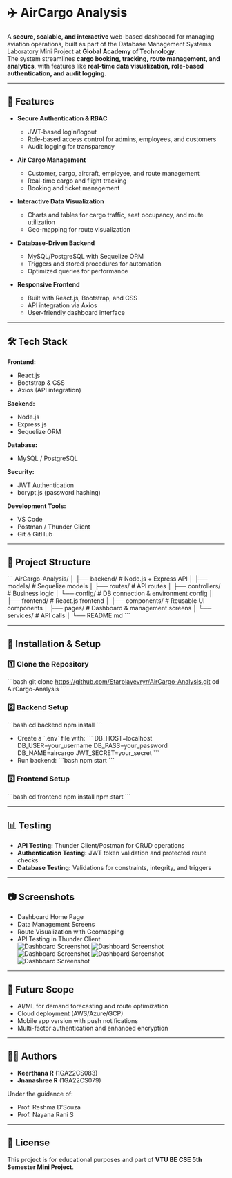 # ✈️ AirCargo Analysis

A **secure, scalable, and interactive** web-based dashboard for managing aviation operations, built as part of the Database Management Systems Laboratory Mini Project at **Global Academy of Technology**.  
The system streamlines **cargo booking, tracking, route management, and analytics**, with features like **real-time data visualization, role-based authentication, and audit logging**.

---

## 📌 Features

- **Secure Authentication & RBAC**  
  - JWT-based login/logout  
  - Role-based access control for admins, employees, and customers  
  - Audit logging for transparency  

- **Air Cargo Management**  
  - Customer, cargo, aircraft, employee, and route management  
  - Real-time cargo and flight tracking  
  - Booking and ticket management  

- **Interactive Data Visualization**  
  - Charts and tables for cargo traffic, seat occupancy, and route utilization  
  - Geo-mapping for route visualization  

- **Database-Driven Backend**  
  - MySQL/PostgreSQL with Sequelize ORM  
  - Triggers and stored procedures for automation  
  - Optimized queries for performance  

- **Responsive Frontend**  
  - Built with React.js, Bootstrap, and CSS  
  - API integration via Axios  
  - User-friendly dashboard interface  

---

## 🛠 Tech Stack

**Frontend:**  
- React.js  
- Bootstrap & CSS  
- Axios (API integration)  

**Backend:**  
- Node.js  
- Express.js  
- Sequelize ORM  

**Database:**  
- MySQL / PostgreSQL  

**Security:**  
- JWT Authentication  
- bcrypt.js (password hashing)  

**Development Tools:**  
- VS Code  
- Postman / Thunder Client  
- Git & GitHub  

---

## 📂 Project Structure

\`\`\`
AirCargo-Analysis/
│
├── backend/           # Node.js + Express API
│   ├── models/        # Sequelize models
│   ├── routes/        # API routes
│   ├── controllers/   # Business logic
│   └── config/        # DB connection & environment config
│
├── frontend/          # React.js frontend
│   ├── components/    # Reusable UI components
│   ├── pages/         # Dashboard & management screens
│   └── services/      # API calls
│
└── README.md
\`\`\`

---

## 🚀 Installation & Setup

### 1️⃣ Clone the Repository
\`\`\`bash
git clone https://github.com/Starplayevryr/AirCargo-Analysis.git
cd AirCargo-Analysis
\`\`\`

### 2️⃣ Backend Setup
\`\`\`bash
cd backend
npm install
\`\`\`
- Create a \`.env\` file with:
\`\`\`
DB_HOST=localhost
DB_USER=your_username
DB_PASS=your_password
DB_NAME=aircargo
JWT_SECRET=your_secret
\`\`\`
- Run backend:
\`\`\`bash
npm start
\`\`\`

### 3️⃣ Frontend Setup
\`\`\`bash
cd frontend
npm install
npm start
\`\`\`

---

## 📊 Testing
- **API Testing:** Thunder Client/Postman for CRUD operations  
- **Authentication Testing:** JWT token validation and protected route checks  
- **Database Testing:** Validations for constraints, integrity, and triggers  

---

## 📷 Screenshots
- Dashboard Home Page  
- Data Management Screens  
- Route Visualization with Geomapping  
- API Testing in Thunder Client  
![Dashboard Screenshot](assests/dashboard.png)
![Dashboard Screenshot](assests/audit.png)
![Dashboard Screenshot](assests/Home.png)
![Dashboard Screenshot](assests/Dash2.png)
![Dashboard Screenshot](assests/route.png)

---

## 🔮 Future Scope
- AI/ML for demand forecasting and route optimization  
- Cloud deployment (AWS/Azure/GCP)  
- Mobile app version with push notifications  
- Multi-factor authentication and enhanced encryption  

---

## 👨‍💻 Authors
- **Keerthana R** (1GA22CS083)  
- **Jnanashree R** (1GA22CS079)  

Under the guidance of:  
- Prof. Reshma D’Souza  
- Prof. Nayana Rani S  

---

## 📜 License
This project is for educational purposes and part of **VTU BE CSE 5th Semester Mini Project**.

